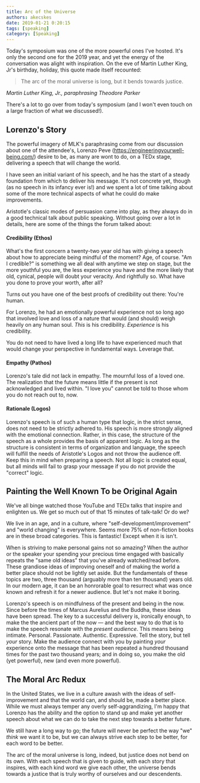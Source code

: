 ```yaml
---
title: Arc of the Universe
authors: akecskes
date: 2019-01-21 0:20:15
tags: [speaking]
category: [Speaking]
---
```


<p>Today's symposium was one of the more powerful ones I've hosted. It's only the second one for the 2019 year, and yet the energy of the conversation was alight with inspiration. On the eve of Martin Luther King, Jr's birthday, holiday, this quote made itself recounted:</p>
<blockquote>
<p> The arc of the moral universe is long, but it bends towards justice. </p>
</blockquote>
<p><cite>Martin Luther King, Jr., paraphrasing Theodore Parker</cite></p>
<p>There's a lot to go over from today's symposium (and I won't even touch on a large fraction of what we discussed!).</p>

<h2>Lorenzo's Story</h2>
<p>The powerful imagery of MLK's paraphrasing come from our discussion about one of the attendee's, Lorenzo Peve (<a href="https://engineeringyourwell-being.com/">https://engineeringyourwell-being.com/</a>) desire to be, as many are wont to do, on a TEDx stage, delivering a speech that will change the world.</p>

<!--truncate-->

<p>I have seen an initial variant of his speech, and he has the start of a steady foundation from which to deliver his message. It's not concrete yet, though (as no speech in its infancy ever is!) and we spent a lot of time talking about some of the more technical aspects of what he could do make improvements.</p>
<p>Aristotle's classic modes of persuasion came into play, as they always do in a good technical talk about public speaking. Without going over a lot in details, here are some of the things the forum talked about:</p>
<h4>Credibility (Ethos)</h4>
<p>What's the first concern a twenty-two year old has with giving a speech about how to appreciate being mindful of the moment? Age, of course. "Am I credible?" is something we all deal with anytime we step on stage, but the more youthful you are, the less experience you have and the more likely that old, cynical, people will doubt your veracity. And rightfully so. What have you done to prove your worth, after all?</p>
<p>Turns out you have one of the best proofs of credibility out there: You're human. </p>
<p>For Lorenzo, he had an emotionally powerful experience not so long ago that involved love and loss of a nature that would (and should) weigh heavily on any human soul. <em>This </em>is his credibility. <em>Experience</em> is his credibility.</p>
<p>You do not need to have lived a long life to have experienced much that would change your perspective in fundamental ways. Leverage that.</p>
<h4>Empathy (Pathos)</h4>
<p>Lorenzo's tale did not lack in empathy. The mournful loss of a loved one. The realization that the future means little if the present is not acknowledged and lived within. "I love you" cannot be told to those whom you do not reach out to, now. </p>
<h4>Rationale (Logos)</h4>
<p>Lorenzo's speech is of such a human type that logic, in the strict sense, does not need to be strictly adhered to. His speech is more strongly aligned with the emotional connection. Rather, in this case, the structure of the speech as a whole provides the basis of apparent logic. As long as the structure is consistent in terms of organization and language, the speech will fulfill the needs of Aristotle's Logos and not throw the audience off. Keep this in mind when preparing a speech. Not all logic is created equal, but all minds will fail to grasp your message if you do not provide the "correct" logic.</p>
<h2>Painting the Well Known To be Original Again</h2>
<p>We've all binge watched those YouTube and TEDx talks that inspire and enlighten us. We get so much out of that 15 minutes of talk-talk! Or do we?</p>
<p>We live in an age, and in a culture, where "self-development/improvement" and "world changing" is everywhere. Seems more 75% of non-fiction books are in these broad categories. This is fantastic! Except when it is isn't. </p>
<p>When is striving to make personal gains not so amazing? When the author or the speaker your spending your precious time engaged with basically repeats the "same old ideas" that you've already watched/read before. These grandiose ideas of improving oneself and of making the world a better place should not be lightly set aside. But the fundamentals of these topics are two, three thousand (arguably more than ten thousand) years old. In our modern age, it can be an honrorable goal to resurrect what was once known and refresh it for a newer audience. But let's not make it boring.</p>



<p>Lorenzo's speech is on mindfulness of the present and being in the now. Since before the times of Marcus Aurelius and the Buddha, these ideas have been spread. The key to a successful delivery is, ironically enough, to make the the ancient part of the now &mdash; and the best way to do that is to make the speech resonate with the <em>present audience</em>. This means being intimate. Personal. Passionate. Authentic. Expressive. Tell the story, but tell <em>your</em> story. Make the audience connect with you by painting <em>your</em> experience onto the message that has been repeated a hundred thousand times for the past two thousand years; and in doing so, you make the old (yet powerful), new (and even more powerful).</p>
<h2>The Moral Arc Redux</h2>
<p>In the United States, we live in a culture awash with the ideas of self-improvement and that the world can, and should be, made a better place. While we must always temper any overly self-aggrandizing, I'm happy that Lorenzo has the ability and the option to stand up and make yet another speech about what we can do to take the next step towards a better future. </p>
<p>We still have a long way to go; the future will never be perfect the way "we" <em>think</em> we want it to be, but we can always strive each step to be better, for each word to be better.</p>
<p>The arc of the moral universe is long, indeed, but justice does not bend on its own. With each speech that is given to guide, with each story that inspires, with each kind word we give each other, the universe bends towards a justice that is truly worthy of ourselves and our descendents.</p>